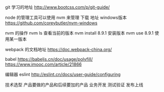 git 学习的地址  http://www.bootcss.com/p/git-guide/

node 的管理工具可以使用 nvm 来管理
  下载 地址  windows版本  https://github.com/coreybutler/nvm-windows

  nvm 的操作  nvm ls 查看当前的版本
              nvm install 8.9.1  安装版本
              nvm use 8.9.1     使用某一版本

webpack 的文档地址
   https://doc.webpack-china.org/

babel 
   https://babeljs.cn/doc/usage/polyfill/
   https://www.imooc.com/article/21866

编辑器
   eslint   http://eslint.cn/docs/user-guide/configuring


技术选型
  产品要做的产品和后续要加的产品
业务开发
测试验证
发布上线